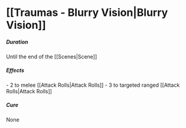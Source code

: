 # [[Traumas - Blurry Vision|Blurry Vision]]
##### Duration
Until the end of the [[Scenes|Scene]]

##### Effects
\- 2 to melee [[Attack Rolls|Attack Rolls]]
\- 3 to targeted ranged [[Attack Rolls|Attack Rolls]]

##### Cure
None
